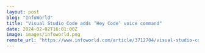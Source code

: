 ```yaml
---
layout: post
blog: "InfoWorld"
title: "Visual Studio Code adds ‘Hey Code’ voice command"
date: 2024-02-02T16:01:00Z
image: images/infoworld.png
remote_url: "https://www.infoworld.com/article/3712704/visual-studio-code-adds-hey-code-voice-command.html#tk.rss_applicationdevelopment"
---
```

